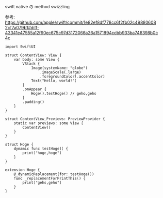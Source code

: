 swift native の method swizzling

参考: https://github.com/apple/swift/commit/1e82ef8df778cc6f2fb02c498806082cf7a079b1#diff-43341e47555a12f90ec675c97d3172066a26a1571894cdbb933ba748398b0c4c

```
import SwiftUI

struct ContentView: View {
    var body: some View {
        VStack {
            Image(systemName: "globe")
                .imageScale(.large)
                .foregroundColor(.accentColor)
            Text("Hello, world!")
        }
        .onAppear {
            Hoge().testHoge() // geho,geho
        }
        .padding()
    }
}

struct ContentView_Previews: PreviewProvider {
    static var previews: some View {
        ContentView()
    }
}

struct Hoge {
    dynamic func testHoge() {
        print("hoge,hoge")
    }
}

extension Hoge {
    @_dynamicReplacement(for: testHoge())
    func _replacementForPrintThis() {
        print("geho,geho")
    }
}
```
